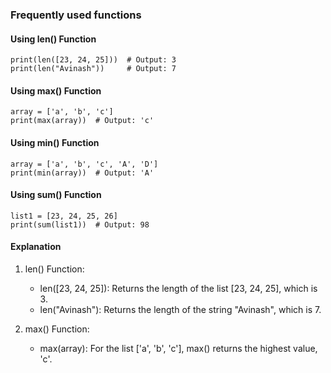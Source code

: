### Frequently used functions

#### Using len() Function
```
print(len([23, 24, 25]))  # Output: 3
print(len("Avinash"))     # Output: 7
```

#### Using max() Function
```
array = ['a', 'b', 'c']
print(max(array))  # Output: 'c'
```

#### Using min() Function
```
array = ['a', 'b', 'c', 'A', 'D']
print(min(array))  # Output: 'A'
```

#### Using sum() Function
```
list1 = [23, 24, 25, 26]
print(sum(list1))  # Output: 98
```

#### Explanation

1. len() Function:

    - len([23, 24, 25]): Returns the length of the list [23, 24, 25], which is 3.
    - len("Avinash"): Returns the length of the string "Avinash", which is 7.

2.  max() Function:
    - max(array): For the list ['a', 'b', 'c'], max() returns the highest value, 'c'.

